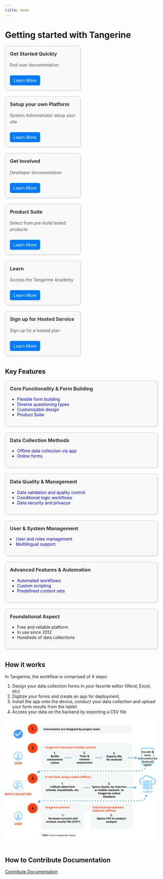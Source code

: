 ```yaml
---
title: Home
---
```

<style>
.card-container {
    display: flex;
    flex-wrap: wrap; /* Allow cards to wrap to the next line */
    gap: 10px; /* Add space between cards */
}

.card {
    border: 1px solid #ccc;
    border-radius: 8px;
    padding: 15px;
    box-shadow: 2px 2px 5px rgba(0, 0, 0, 0.1);
    background-color: #f9f9f9;
    width: calc(95% - 10px); /* Adjust width to account for the gap */
    margin-bottom: 10px; /* Space between rows */
}
.full {
    border: 1px solid #ccc;
    border-radius: 8px;
    padding: 15px;
    box-shadow: 2px 2px 5px rgba(0, 0, 0, 0.1);
    background-color: #f9f9f9;
    width: calc(100vh - 10px); /* Adjust width to account for the gap */
    margin-bottom: 10px; /* Space between rows */
}

.card h3, .full h3 {
      margin-top: 0;
      color: #333;
    }

    .card p, .full  p {
      line-height: 1.5;
      color: #555;
    }

    .card a, .full  a {
      display: inline-block;
      margin-top: 10px;
      padding: 8px 12px;
      background-color: #007bff;
      color: white;
      text-decoration: none;
      border-radius: 5px;
    }

       .full  a.link {
      display: inline-block;
      margin-top: 0;
      padding: 0;
      background-color: unset;
      color: blue;
      text-decoration: none;
      border-radius: 0px;
    }

    @media (min-width: 768px) {
    .card {
        /* Calculate width for two columns with a gap */
        width: calc(45% - 10px); /* (100% - gap) / 2 */
    }
}
</style>

# Getting started with Tangerine

<div class="card-container">
<div class="card">
    <h3>Get Started Quickly</h3>
    <p>End user documentation</p>
    <a href="./getting-started">Learn More</a>
  </div>
    <div class="card">
    <h3>Setup your own Platform</h3>
    <p>System Administrator setup your site</p>
    <a href="./system-administrator/installation">Learn More</a> 
  </div>
  <div class="card">
    <h3>Get Involved </h3>
    <p>Developer documentation</p>
    <a href="./get-involved">Learn More</a>
  </div>
    <div class="card">
    <h3>Product Suite </h3>
    <p>Select from pre-build tested products</p>
    <a href="./product-suite/">Learn More</a>
  </div>
  <div class="card">
    <h3>Learn</h3>
    <p>Access the Tangerine Academy</p>
    <a href="https://moodle.tangerinecentral.org/course/index.php?categoryid=14">Learn More</a>
  </div>
  <div class="card">
    <h3>Sign up for Hosted Service</h3>
    <p>Sign up for a hosted plan</p>
    <a href="https://www.tangerinecentral.org/pricing">Learn More</a>
  </div>
  

  
</div>

## Key Features

<div class="card-container">
  <div class="  full">
    <h3>Core Functionality & Form Building</h3>
    <p>
        <ul><li><a class='link' href="./editor/getting-started-editor/create-new-form/">Flexible form building</a> </li>
            <li><a class='link' href="./editor/getting-started-editor/input-types/">Diverse questioning types </a> </li>
            <li><a class='link' href="./editor/advanced-form-programming/custom-apps/">Customizable design </a> </li>
            <li><a class='link' href="./product-suite/">Product Suite</a></li>
        </ul> </p>

  </div>
  <div class="  full">
    <h3>Data Collection Methods</h3>
    <p><ul><li><a class='link' href="./data-collector/deployment/">Offline data collection via app</a></li>
            <li><a class='link' href="./data-collector/deployment/#create-an-online-survey-release">Online forms</a> </li>
           </ul> </p>

  </div>
  <div class="  full">
    <h3>Data Quality & Management</h3>
   <p>
        <ul><li><a class='link' href="./editor/getting-started-editor/validation/">Data validation and quality control</a> </li>
        <li><a class='link' href="./editor/getting-started-editor/skip-logic/">Conditional logic workflows</a>  </li>
            <li><a class='link' href="./data-security/">Data security and privacys</a>    </li>
        </ul> </p>

  </div>
  <div class="  full">
    <h3>User & System Management</h3>
   <p>
        <li><a class='link' href="./editor/getting-started-editor/user-management/">User and roles management</a></li>
        <li><a class='link' href="./editor/advanced-form-programming/translations/">Multilingual support  </a></li>
        </ul> </p>

  </div>
  <div class="  full">
    <h3>Advanced Features & Automation</h3>
   <p>
        <ul><li><a class='link' href="./editor/case-module/">Automated workflows</a>   </li>
         <li><a class='link' href="./editor/advanced-form-programming/custom-scripts/">Custom scripting</a>   </li>
             <li><a class='link' href="./editor/advanced-form-programming/content-sets/">Predefined content sets</a>  </li>
        </ul> </p>

  </div>
    <div class="  full">
    <h3>Foundational Aspect</h3>
   <p>
        <ul><li>Free and reliable platform </li>
            <li>In use since 2012  </li>
            <li>Hundreds of data collections  </li>
        </ul> </p>

  </div>

</div>


## How it works

In Tangerine, the workflow is comprised of 4 steps:

1.  Design your data collection forms in your favorite editor (Word, Excel, etc)
2.  Digitize your forms and  create an app for deployment, 
3.  Install the app onto the device, conduct your data collection and upload your form results from the tablet
4.  Access your data on the backend by exporting a CSV file

![How it works](how-it-works.png)


## How to Contribute Documentation

[Contribute Documentation](CONTRIBUTING.md)

